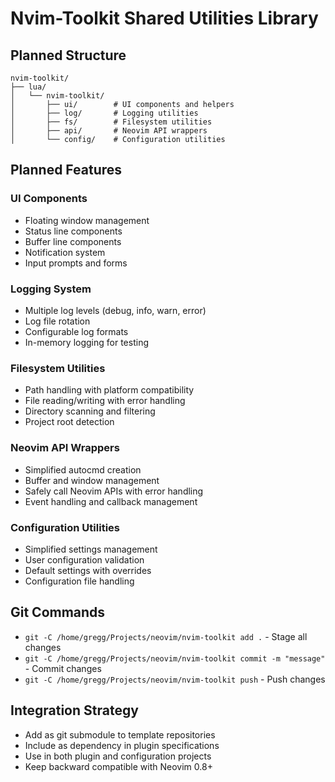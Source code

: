 # Nvim-Toolkit Shared Utilities Library

## Planned Structure

```
nvim-toolkit/
├── lua/
│   └── nvim-toolkit/
│       ├── ui/        # UI components and helpers
│       ├── log/       # Logging utilities
│       ├── fs/        # Filesystem utilities
│       ├── api/       # Neovim API wrappers
│       └── config/    # Configuration utilities
```

## Planned Features

### UI Components
- Floating window management
- Status line components
- Buffer line components
- Notification system
- Input prompts and forms

### Logging System
- Multiple log levels (debug, info, warn, error)
- Log file rotation
- Configurable log formats
- In-memory logging for testing

### Filesystem Utilities
- Path handling with platform compatibility
- File reading/writing with error handling
- Directory scanning and filtering
- Project root detection

### Neovim API Wrappers
- Simplified autocmd creation
- Buffer and window management
- Safely call Neovim APIs with error handling
- Event handling and callback management

### Configuration Utilities
- Simplified settings management
- User configuration validation
- Default settings with overrides
- Configuration file handling

## Git Commands
- `git -C /home/gregg/Projects/neovim/nvim-toolkit add .` - Stage all changes
- `git -C /home/gregg/Projects/neovim/nvim-toolkit commit -m "message"` - Commit changes
- `git -C /home/gregg/Projects/neovim/nvim-toolkit push` - Push changes

## Integration Strategy
- Add as git submodule to template repositories
- Include as dependency in plugin specifications
- Use in both plugin and configuration projects
- Keep backward compatible with Neovim 0.8+